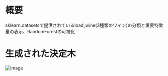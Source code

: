 # 概要
sklearn.datasetsで提供されているload_wine(3種類のワイン)の分類と重要特徴量の表示、RandomForestの可視化    
# 生成された決定木
![image](https://user-images.githubusercontent.com/62968285/147763258-7df43ebf-64ec-4ddf-bc3a-9d1906b8d8c5.png)
